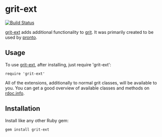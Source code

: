 # grit-ext

[![Build Status](https://secure.travis-ci.org/mmozuras/grit-ext.png)](http://travis-ci.org/mmozuras/grit-ext)

[grit-ext][] adds additional functionality to [grit][]. It was primarily created
to be used by [pronto][].

## Usage

To use [grit-ext][], after installing, just require 'grit-ext':

    require 'grit-ext'

All of the extensions, additionally to normal grit classes, will be available to
you. You can get a good overview of available classes and methods on [rdoc.info](http://rdoc.info/github/mmozuras/grit-ext).

## Installation

Install like any other Ruby gem:

    gem install grit-ext

[grit-ext]: https://rubygems.org/gems/grit-ext
[grit]: https://github.com/mojombo/grit
[pronto]: https://github.com/mmozuras/pronto
